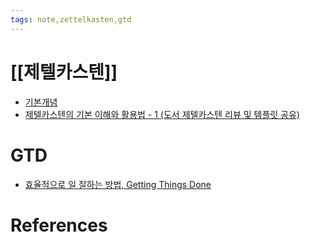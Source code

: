 ```yaml
---
tags: note,zettelkasten,gtd
---
```


# [[제텔카스텐]]

- [기본개념](https://www.zklab.kr/e920df27-afd8-498a-b5b6-6ca6cf503e01)
- [제텔카스텐의 기본 이해와 활용법 - 1 (도서 제텔카스텐 리뷰 및 템플릿 공유)](https://www.zklab.kr/6b153af4-7d96-4498-9fd4-5e333dc90cf7)

# GTD

- [효율적으로 일 잘하는 방법, Getting Things Done](https://m.blog.naver.com/hasajon/220648576335)

# References
